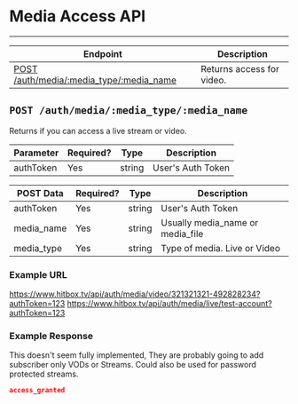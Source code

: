 # Media Access API
***

| Endpoint | Description |
| ---- | --------------- |
| [POST /auth/media/:media_type/:media_name](/auth/media.md#post-authmediamedia_typemedia_name) | Returns access for video. |

## `POST /auth/media/:media_type/:media_name`

Returns if you can access a live stream or video.

| Parameter | Required? | Type | Description |
| --- | --- | --- | --- |
| authToken | Yes | string | User's Auth Token |

| POST Data | Required? | Type | Description |
| --- | --- | --- | --- |
| authToken | Yes | string | User's Auth  Token |
| media_name | Yes | string | Usually media_name or media_file |
| media_type | Yes | string | Type of media. Live or Video |

### Example URL

https://www.hitbox.tv/api/auth/media/video/321321321-492828234?authToken=123
https://www.hitbox.tv/api/auth/media/live/test-account?authToken=123

### Example Response 

This doesn't seem fully implemented, They are probably going to add subscriber only VODs or Streams. Could also be used for password protected streams.

```json
access_granted
```
